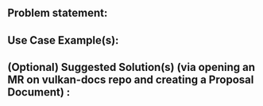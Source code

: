 <!--
Copyright 2018-2023 The Khronos Group Inc.

SPDX-License-Identifier: CC-BY-4.0
-->

## Problem statement: 
<!-- 
Describe the problem you think should be addressed in future Vulkan roadmaps
-->

## Use Case Example(s): 
<!-- 
List use case examples that illustrate the problem
-->

## (Optional) Suggested Solution(s) (via opening an MR on vulkan-docs repo and creating a Proposal Document) : 
<!--
Please open a PR on link:https://github.com/KhronosGroup/Vulkan-Docs[vulkan-docs] and create a link:https://github.com/KhronosGroup/Vulkan-Docs/blob/main/proposals/template.adoc[Proposal Document] describing suggested ways the Vulkan spec could change to address the problem (requires signed CLA)
-->
